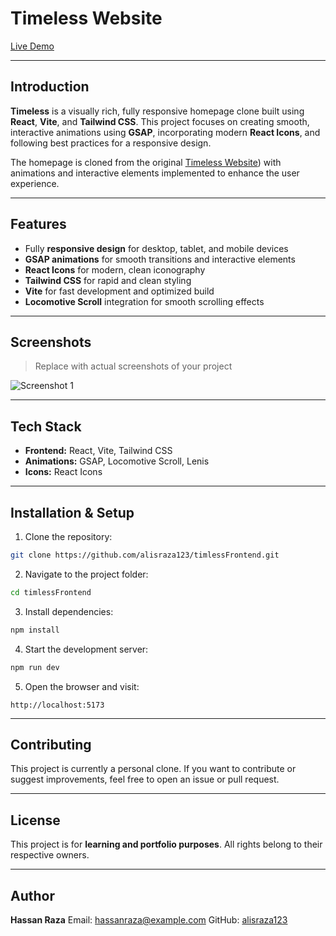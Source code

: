 # **Timeless Website**

[Live Demo]((https://fancy-timeless.netlify.app/))

---

## **Introduction**

**Timeless** is a visually rich, fully responsive homepage clone built using **React**, **Vite**, and **Tailwind CSS**.
This project focuses on creating smooth, interactive animations using **GSAP**, incorporating modern **React Icons**, and following best practices for a responsive design.

The homepage is cloned from the original [Timeless Website](https://fancy-timeless.netlify.app/)) with animations and interactive elements implemented to enhance the user experience.

---

## **Features**

* Fully **responsive design** for desktop, tablet, and mobile devices
* **GSAP animations** for smooth transitions and interactive elements
* **React Icons** for modern, clean iconography
* **Tailwind CSS** for rapid and clean styling
* **Vite** for fast development and optimized build
* **Locomotive Scroll** integration for smooth scrolling effects

---

## **Screenshots**

> Replace with actual screenshots of your project

![Screenshot 1](screenshots/screenshot.png)


---

## **Tech Stack**

* **Frontend:** React, Vite, Tailwind CSS
* **Animations:** GSAP, Locomotive Scroll, Lenis
* **Icons:** React Icons

---

## **Installation & Setup**

1. Clone the repository:

```bash
git clone https://github.com/alisraza123/timlessFrontend.git
```

2. Navigate to the project folder:

```bash
cd timlessFrontend
```

3. Install dependencies:

```bash
npm install
```

4. Start the development server:

```bash
npm run dev
```

5. Open the browser and visit:

```
http://localhost:5173
```

---

## **Contributing**

This project is currently a personal clone.
If you want to contribute or suggest improvements, feel free to open an issue or pull request.

---

## **License**

This project is for **learning and portfolio purposes**. All rights belong to their respective owners.

---

## **Author**

**Hassan Raza**
Email: [hassanraza@example.com](alisraza123@gmail.com)
GitHub: [alisraza123](https://github.com/alisraza123)
